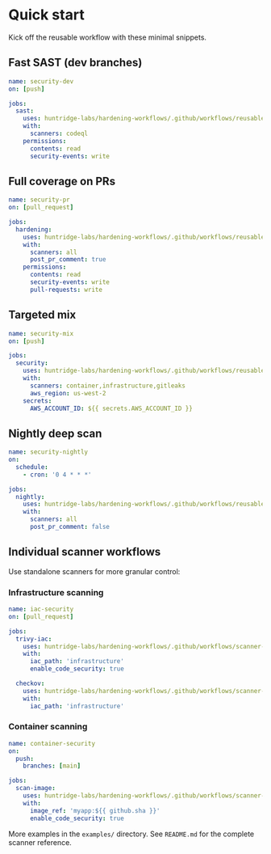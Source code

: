 # Quick start

Kick off the reusable workflow with these minimal snippets.

## Fast SAST (dev branches)

```yaml
name: security-dev
on: [push]

jobs:
  sast:
    uses: huntridge-labs/hardening-workflows/.github/workflows/reusable-security-hardening.yml@2.5.0
    with:
      scanners: codeql
    permissions:
      contents: read
      security-events: write
```

## Full coverage on PRs

```yaml
name: security-pr
on: [pull_request]

jobs:
  hardening:
    uses: huntridge-labs/hardening-workflows/.github/workflows/reusable-security-hardening.yml@2.5.0
    with:
      scanners: all
      post_pr_comment: true
    permissions:
      contents: read
      security-events: write
      pull-requests: write
```

## Targeted mix

```yaml
name: security-mix
on: [push]

jobs:
  security:
    uses: huntridge-labs/hardening-workflows/.github/workflows/reusable-security-hardening.yml@2.5.0
    with:
      scanners: container,infrastructure,gitleaks
      aws_region: us-west-2
    secrets:
      AWS_ACCOUNT_ID: ${{ secrets.AWS_ACCOUNT_ID }}
```

## Nightly deep scan

```yaml
name: security-nightly
on:
  schedule:
    - cron: '0 4 * * *'

jobs:
  nightly:
    uses: huntridge-labs/hardening-workflows/.github/workflows/reusable-security-hardening.yml@2.5.0
    with:
      scanners: all
      post_pr_comment: false
```

## Individual scanner workflows

Use standalone scanners for more granular control:

### Infrastructure scanning

```yaml
name: iac-security
on: [pull_request]

jobs:
  trivy-iac:
    uses: huntridge-labs/hardening-workflows/.github/workflows/scanner-trivy-iac.yml@main
    with:
      iac_path: 'infrastructure'
      enable_code_security: true

  checkov:
    uses: huntridge-labs/hardening-workflows/.github/workflows/scanner-checkov.yml@main
    with:
      iac_path: 'infrastructure'
```

### Container scanning

```yaml
name: container-security
on:
  push:
    branches: [main]

jobs:
  scan-image:
    uses: huntridge-labs/hardening-workflows/.github/workflows/scanner-trivy-container.yml@main
    with:
      image_ref: 'myapp:${{ github.sha }}'
      enable_code_security: true
```

More examples in the `examples/` directory. See `README.md` for the complete scanner reference.
